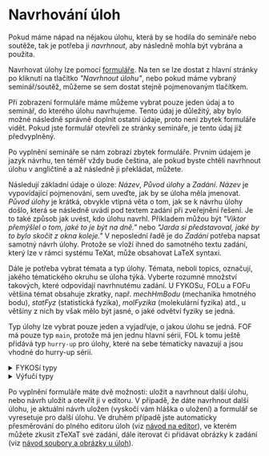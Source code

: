 # Navrhování úloh

Pokud máme nápad na nějakou úlohu, která by se hodila do semináře nebo soutěže,
tak je potřeba ji _navrhnout_, aby následně mohla být vybrána a použita.

Navrhovat úlohy lze pomocí [formuláře](/create-problem). Na ten se lze dostat z
hlavní stránky po kliknutí na tlačítko _"Navrhnout úlohu"_, nebo pokud máme
vybraný seminář/soutěž, můžeme se sem dostat stejně pojmenovaným tlačítkem.

Při zobrazení formuláře máme můžeme vybrat pouze jeden údaj a to seminář, do
kterého úlohu navrhujeme. Tento údaj je důležitý, aby bylo možné následně
správně doplnit ostatní údaje, proto není zbytek formuláře vidět. Pokud jste
formulář otevřeli ze stránky semináře, je tento údaj již předvyplněný.

Po vyplnění semináře se nám zobrazí zbytek formuláře. Prvním údajem je jazyk
návrhu, ten téměř vždy bude čeština, ale pokud byste chtěli navrhnout úlohu v
angličtině a až následně ji překládat, můžete.

Následují základní údaje o úloze: _Název_, _Původ úlohy_ a _Zadání_. _Název_ je
vypovídající pojmenování, sem uveďte, jak by se úloha měla jmenovat. _Původ
úlohy_ je krátká, obvykle vtipná věta o tom, jak se k návrhu úlohy došlo, která
se následně uvádí pod textem zadání při zveřejnění řešení. Je to také způsob jak
uvést, kdo úlohu navrhl. Příkladem můžou být _"Viktor přemýšlel o tom, jaké to
je být na dně."_ nebo _"Jarda si představoval, jaké by to bylo skočit z okna
koleje."_ V neposlední řadě je do _Zadání_ potřeba napsat samotný návrh úlohy.
Protože se vloží ihned do samotného textu zadání, který lze v rámci systému
TeXat, může obsahovat LaTeX syntaxi.

Dále je potřeba vybrat témata a typ úlohy. Témata, neboli topics, označují,
jakého tématického okruhu se úloha týká. Vyberte rozumné množství takových,
které odpovídají navrhnutému zadání. U FYKOSu, FOLu a FOFu většina témat
obsahuje zkratky, např. _mechHmBodu_ (mechanika hmotného bodu), _statFyz_
(statistická fyzika), _molFyzika_ (molekulární fyzika) atd., u většiny z nich by
však mělo být jasné, o jaké odvětví fyziky se jedná.

Typ úlohy lze vybrat pouze jeden a vyjadřuje, o jakou úlohu se jedná.
FOF má pouze typ `main`, protože má jen jednu hlavní sérii, FOL k tomu ještě
přidává typ `hurry-up` pro úlohy, které na sebe tématicky navazují a jsou vhodné
do hurry-up sérií.

<details>
<summary>FYKOSí typy</summary>

- `easy` -- jednoduché úlohy -- 1.,2. v sérii
- `hard` -- těžké úlohy -- 3.-5.
- `experimental` -- experimentálk
- `open` -- problémovky
- `serial` -- seriálové úlohy

</details>
<details>
<summary>Výfučí typy</summary>

- klasické série
    - `jednička` -- jednoduché úlohy pro 6./7. třídu -- 1. v sérii
    - `matematika` -- 2. v sérii
    - `fyzika` -- klasická fyzika -- 3.-5. v sérii
    - `experiment`
    - `seriál`
- prázdninová série
    - `kvíz` -- návrh na kvízovou otázku, nemusí být nutně celý kvíz
    - `odhadovací`
    - `pr. exp.` -- prázdninový experiment

</details>

Po vyplnění formuláře máte dvě možnosti: uložit a navrhnout další úlohu, nebo
návrh uložit a otevřít ji v editoru. V případě, že dáte navrhnout další úlohu,
je aktuální návrh uložen (vyskočí vám hláška o uložení) a formulář se vyresetuje
pro další úlohu. Ve druhém případě jste automaticky přesměrování do plného
editoru úloh (viz [návod na editor](./editor.md)), ve kterém můžete zkusit zTeXaT
své zadání, dále iterovat či přidávat obrázky k zadání (viz [návod soubory a
obrázky u úloh](./files.md)).
